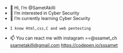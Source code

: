 - 👋 Hi, I’m @SametAkilli
- 👀 I’m interested in Cyber Security
- 🌱 I’m currently learning Cyber Security
-     I know Html,css,C and web pentesting
- 📫 You can react me with instagram ==@ssamet_ch
ssametakilli@gmail.com
https://codepen.io/sssamet

